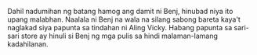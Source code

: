 Dahil nadumihan ng batang hamog ang damit ni Benj, hinubad niya ito upang malabhan. Naalala ni Benj na wala na silang sabong bareta kaya't naglakad siya papunta sa tindahan ni Aling Vicky. Habang papunta sa sari-sari store ay hinuli si Benj ng mga pulis sa hindi malaman-lamang kadahilanan.
